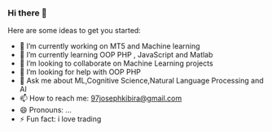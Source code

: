 ### Hi there 👋




Here are some ideas to get you started:

- 🔭 I’m currently working on MT5 and Machine learning
- 🌱 I’m currently learning OOP PHP , JavaScript and Matlab
- 👯 I’m looking to collaborate on Machine Learning projects
- 🤔 I’m looking for help with OOP PHP
- 💬 Ask me about ML,Cognitive Science,Natural Language Processing and AI
- 📫 How to reach me: 97josephkibira@gmail.com
- 😄 Pronouns: ...
- ⚡ Fun fact: i love trading
